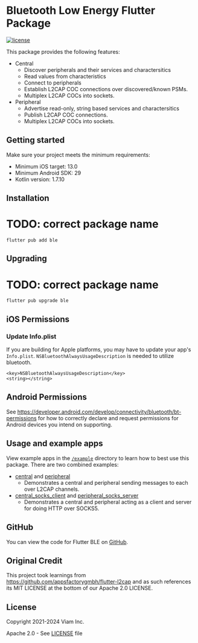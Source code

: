 # Bluetooth Low Energy Flutter Package

[![license](https://img.shields.io/badge/license-Apache_2.0-blue)](https://github.com/viamrobotics/flutter-ble/blob/main/LICENSE)

This package provides the following features:

- Central
	- Discover peripherals and their services and charactersitics
	- Read values from characteristics
	- Connect to peripherals
	- Establish L2CAP COC connections over discovered/known PSMs.
	- Multiplex L2CAP COCs into sockets.
- Peripheral
	- Advertise read-only, string based services and charactersitics
	- Publish L2CAP COC connections.
	- Multiplex L2CAP COCs into sockets.

## Getting started

Make sure your project meets the minimum requirements:

- Minimum iOS target: 13.0
- Minimum Android SDK: 29
- Kotlin version: 1.7.10

## Installation

# TODO: correct package name
`flutter pub add ble`

## Upgrading

# TODO: correct package name
`flutter pub upgrade ble`


## iOS Permissions

### Update Info.plist

If you are building for Apple platforms, you may have to update your app's `Info.plist`. `NSBluetoothAlwaysUsageDescription` is needed to utilize bluetooth.

```plist
<key>NSBluetoothAlwaysUsageDescription</key>
<string></string>
```

## Android Permissions

See https://developer.android.com/develop/connectivity/bluetooth/bt-permissions for how to correctly declare and request permissions for Android devices you intend on supporting.

## Usage and example apps

View example apps in the [`/example`](https://github.com/viamrobotics/flutter-ble/blob/main/example/) directory to learn how to best use this package. There are two combined examples:
- [central](https://github.com/viamrobotics/flutter-ble/tree/main/example/central) and [peripheral](https://github.com/viamrobotics/flutter-ble/tree/main/example/peripheral)
  - Demonstrates a central and peripheral sending messages to each over L2CAP channels.
- [central_socks_client](https://github.com/viamrobotics/flutter-ble/tree/main/example/central_socks_client) and [peripheral_socks_server](https://github.com/viamrobotics/flutter-ble/tree/main/example/peripheral_socks_server)
  - Demonstrates a central and peripheral acting as a client and server for doing HTTP over SOCKS5.

## GitHub

You can view the code for Flutter BLE on [GitHub](https://github.com/viamrobotics/flutter-ble).

## Original Credit

This project took learnings from https://github.com/appsfactorygmbh/flutter-l2cap and as such references its MIT LICENSE at the bottom of our Apache 2.0 LICENSE.

## License

Copyright 2021-2024 Viam Inc.

Apache 2.0 - See [LICENSE](https://github.com/viamrobotics/flutter-ble/blob/main/LICENSE) file
